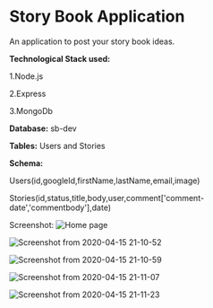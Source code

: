 # Story Book Application
An application to post your story book ideas.




**Technological Stack used:**

1.Node.js

2.Express

3.MongoDb




**Database:** sb-dev

**Tables:** Users and Stories

**Schema:**

Users(id,googleId,firstName,lastName,email,image)

Stories(id,status,title,body,user,comment['comment-date','commentbody'],date)



Screenshot:
![Home page](https://user-images.githubusercontent.com/35146742/79359194-e80ce000-7f5f-11ea-829d-f41cac3c8d40.png)

![Screenshot from 2020-04-15 21-10-52](https://user-images.githubusercontent.com/35146742/79359321-15f22480-7f60-11ea-8791-1dd0fa03ef69.png)

![Screenshot from 2020-04-15 21-10-59](https://user-images.githubusercontent.com/35146742/79359556-62d5fb00-7f60-11ea-9543-cda86135172f.png)

![Screenshot from 2020-04-15 21-11-07](https://user-images.githubusercontent.com/35146742/79359893-c5c79200-7f60-11ea-8a4b-8a64a702a85a.png)

![Screenshot from 2020-04-15 21-11-23](https://user-images.githubusercontent.com/35146742/79359926-cfe99080-7f60-11ea-9924-83ca75b5a0cb.png)
